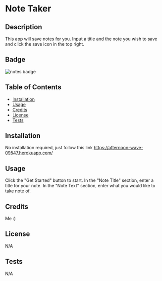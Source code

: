 
# Note Taker

## Description
This app will save notes for you. Input a title and the note you wish to save and click the save icon in the top right.

## Badge 
![notes badge](https://img.shields.io/badge/notes-taken-purple.svg)

## Table of Contents

- [Installation](#installation)
- [Usage](#usage)
- [Credits](#credits)
- [License](#license)
- [Tests](#tests) 

## Installation
No installation required, just follow this link https://afternoon-wave-09547.herokuapp.com/

## Usage
Click the "Get Started" button to start. In the "Note Title" section, enter a title for your note. In the "Note Text" section, enter what you would like to take note of.

## Credits
Me :)

## License
N/A

## Tests
N/A
    